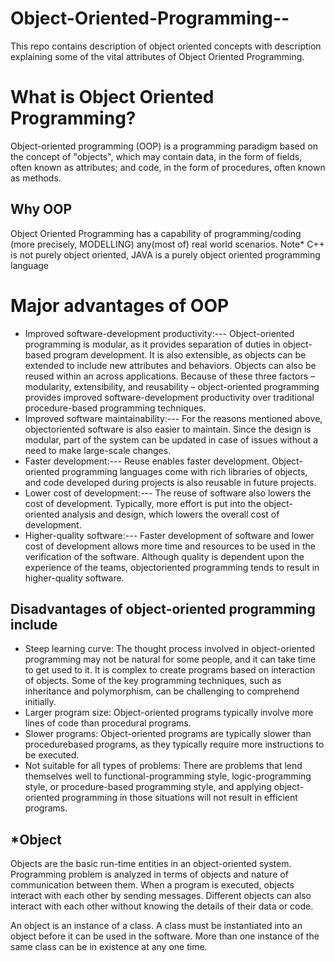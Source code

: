 # Object-Oriented-Programming--
This repo contains description of object oriented concepts with description explaining some of the vital attributes of Object Oriented Programming.
# What is Object Oriented Programming?
Object-oriented programming (OOP) is a programming paradigm based on the concept of "objects", which may contain data, in the form of fields, often known as attributes; and code, in the form of procedures, often known as methods.
## Why OOP
Object Oriented Programming has a capability of programming/coding (more precisely, MODELLING) any(most of) real world scenarios. Note* C++ is not purely object oriented, JAVA is a purely object oriented programming language
# Major advantages of OOP
* Improved software-development productivity:--- Object-oriented programming is
modular, as it provides separation of duties in object-based program development. It
is also extensible, as objects can be extended to include new attributes and
behaviors. Objects can also be reused within an across applications. Because of
these three factors – modularity, extensibility, and reusability – object-oriented
programming provides improved software-development productivity over traditional
procedure-based programming techniques.
* Improved software maintainability:--- For the reasons mentioned above, objectoriented software is also easier to maintain. Since the design is modular, part of the
system can be updated in case of issues without a need to make large-scale
changes.
* Faster development:--- Reuse enables faster development. Object-oriented
programming languages come with rich libraries of objects, and code developed
during projects is also reusable in future projects.
* Lower cost of development:--- The reuse of software also lowers the cost of
development. Typically, more effort is put into the object-oriented analysis and
design, which lowers the overall cost of development.
* Higher-quality software:--- Faster development of software and lower cost of
development allows more time and resources to be used in the verification of the
software. Although quality is dependent upon the experience of the teams, objectoriented programming tends to result in higher-quality software.
## Disadvantages of object-oriented programming include
* Steep learning curve: The thought process involved in object-oriented programming
may not be natural for some people, and it can take time to get used to it. It is
complex to create programs based on interaction of objects. Some of the key
programming techniques, such as inheritance and polymorphism, can be
challenging to comprehend initially.
* Larger program size: Object-oriented programs typically involve more lines of code
than procedural programs. 
* Slower programs: Object-oriented programs are typically slower than procedurebased programs, as they typically require more instructions to be executed.
* Not suitable for all types of problems: There are problems that lend themselves well
to functional-programming style, logic-programming style, or procedure-based
programming style, and applying object-oriented programming in those situations will
not result in efficient programs.

## *Object
Objects are the basic run-time entities in an object-oriented system. Programming problem is analyzed in terms of objects and nature of communication between them. When a program is executed, objects interact with each other by sending messages. Different objects can also interact with each other without knowing the details of their data or code.

An object is an instance of a class. A class must be instantiated into an object before it can be used in the software. More than one instance of the same class can be in existence at any one time.
